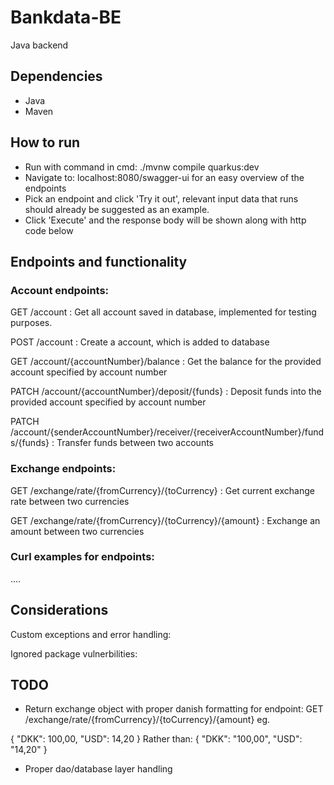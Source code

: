 # Bankdata-BE
Java backend

## Dependencies
- Java
- Maven

## How to run
- Run with command in cmd: ./mvnw compile quarkus:dev
- Navigate to: localhost:8080/swagger-ui for an easy overview of the endpoints
- Pick an endpoint and click 'Try it out', relevant input data that runs should already be suggested as an example.
- Click 'Execute' and the response body will be shown along with http code below 

## Endpoints and functionality
### Account endpoints:
GET /account : Get all account saved in database, implemented for testing purposes.

POST /account : Create a account, which is added to database

GET /account/{accountNumber}/balance : Get the balance for the provided account specified by account number

PATCH /account/{accountNumber}/deposit/{funds} : Deposit funds into the provided account specified by account number

PATCH /account/{senderAccountNumber}/receiver/{receiverAccountNumber}/funds/{funds} : Transfer funds between two accounts

### Exchange endpoints:

GET /exchange/rate/{fromCurrency}/{toCurrency} : Get current exchange rate between two currencies

GET /exchange/rate/{fromCurrency}/{toCurrency}/{amount} : Exchange an amount between two currencies

### Curl examples for endpoints:
....

## Considerations
Custom exceptions and error handling:

Ignored package vulnerbilities:

## TODO
- Return exchange object with proper danish formatting for endpoint: GET /exchange/rate/{fromCurrency}/{toCurrency}/{amount}
eg.

{
  "DKK": 100,00,
  "USD": 14,20
}
Rather than: 
{
  "DKK": "100,00",
  "USD": "14,20"
}


- Proper dao/database layer handling
